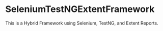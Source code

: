 # SeleniumTestNGExtentFramework
This is a Hybrid Framework using Selenium, TestNG, and Extent Reports.
